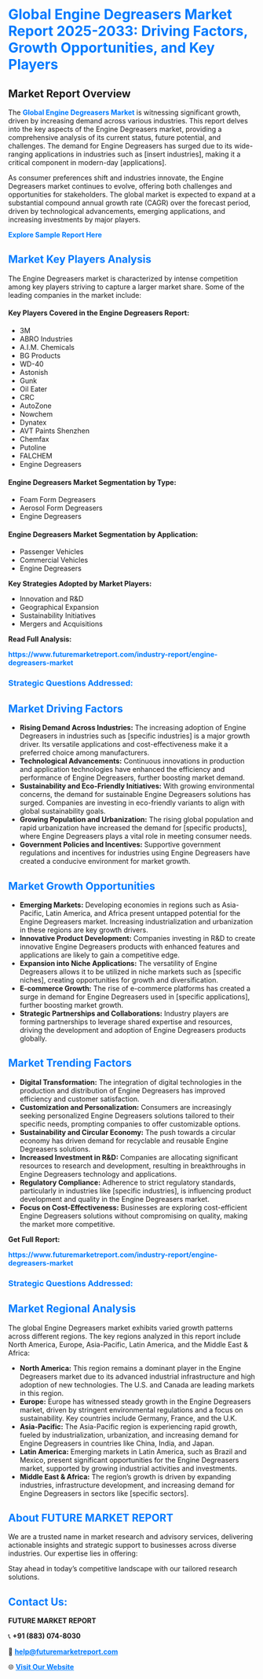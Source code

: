 <h1 style="color: #007BFF;">Global Engine Degreasers Market Report 2025-2033: Driving Factors, Growth Opportunities, and Key Players</h1>

<section id="overview">
<h2>Market Report Overview</h2>
<p>The <a href="https://www.futuremarketreport.com/industry-report/engine-degreasers-market" style="color: #007BFF; text-decoration: none;"><strong>Global Engine Degreasers Market</strong></a> is witnessing significant growth, driven by increasing demand across various industries. This report delves into the key aspects of the Engine Degreasers market, providing a comprehensive analysis of its current status, future potential, and challenges. The demand for Engine Degreasers has surged due to its wide-ranging applications in industries such as [insert industries], making it a critical component in modern-day [applications].</p>
<p>As consumer preferences shift and industries innovate, the Engine Degreasers market continues to evolve, offering both challenges and opportunities for stakeholders. The global market is expected to expand at a substantial compound annual growth rate (CAGR) over the forecast period, driven by technological advancements, emerging applications, and increasing investments by major players.</p>
</section>

<section id="overview">
<p><a href="https://www.futuremarketreport.com/request-sample/reportId=100740" style="color: #007BFF; text-decoration: none;"><strong>Explore Sample Report Here</strong></a></p>
</section>

<section id="key-players">
<h2 style="color: #007BFF;">Market Key Players Analysis</h2>
<p>The Engine Degreasers market is characterized by intense competition among key players striving to capture a larger market share. Some of the leading companies in the market include:</p>
<h4>Key Players Covered in the Engine Degreasers Report:</h4>
<ul><li>3M</li><li>ABRO Industries</li><li>A.I.M. Chemicals</li><li>BG Products</li><li>WD-40</li><li>Astonish</li><li>Gunk</li><li>Oil Eater</li><li>CRC</li><li>AutoZone</li><li>Nowchem</li><li>Dynatex</li><li>AVT Paints Shenzhen</li><li>Chemfax</li><li>Putoline</li><li>FALCHEM</li><li>Engine Degreasers</li></ul>
<h4>Engine Degreasers Market Segmentation by Type:</h4>
<ul><li>Foam Form Degreasers</li><li>Aerosol Form Degreasers</li><li>Engine Degreasers</li></ul>

<h4>Engine Degreasers Market Segmentation by Application:</h4>
<ul><li>Passenger Vehicles</li><li>Commercial Vehicles</li><li>Engine Degreasers</li></ul>
<p><strong>Key Strategies Adopted by Market Players:</strong></p>
<ul>
<li>Innovation and R&D</li>
<li>Geographical Expansion</li>
<li>Sustainability Initiatives</li>
<li>Mergers and Acquisitions</li>
</ul>
</section>

<section>
<p><strong>Read Full Analysis: </strong></p><a href="https://www.futuremarketreport.com/industry-report/engine-degreasers-market" style="color: #007BFF; text-decoration: none;"><strong>https://www.futuremarketreport.com/industry-report/engine-degreasers-market</strong></a>
<h3 style="color: #007BFF;">Strategic Questions Addressed:</h3>
</section>

<section id="driving-factors">
<h2 style="color: #007BFF;">Market Driving Factors</h2>
<ul>
<li><strong>Rising Demand Across Industries:</strong> The increasing adoption of Engine Degreasers in industries such as [specific industries] is a major growth driver. Its versatile applications and cost-effectiveness make it a preferred choice among manufacturers.</li>
<li><strong>Technological Advancements:</strong> Continuous innovations in production and application technologies have enhanced the efficiency and performance of Engine Degreasers, further boosting market demand.</li>
<li><strong>Sustainability and Eco-Friendly Initiatives:</strong> With growing environmental concerns, the demand for sustainable Engine Degreasers solutions has surged. Companies are investing in eco-friendly variants to align with global sustainability goals.</li>
<li><strong>Growing Population and Urbanization:</strong> The rising global population and rapid urbanization have increased the demand for [specific products], where Engine Degreasers plays a vital role in meeting consumer needs.</li>
<li><strong>Government Policies and Incentives:</strong> Supportive government regulations and incentives for industries using Engine Degreasers have created a conducive environment for market growth.</li>
</ul>
</section>

<section id="growth-opportunities">
<h2 style="color: #007BFF;">Market Growth Opportunities</h2>
<ul>
<li><strong>Emerging Markets:</strong> Developing economies in regions such as Asia-Pacific, Latin America, and Africa present untapped potential for the Engine Degreasers market. Increasing industrialization and urbanization in these regions are key growth drivers.</li>
<li><strong>Innovative Product Development:</strong> Companies investing in R&D to create innovative Engine Degreasers products with enhanced features and applications are likely to gain a competitive edge.</li>
<li><strong>Expansion into Niche Applications:</strong> The versatility of Engine Degreasers allows it to be utilized in niche markets such as [specific niches], creating opportunities for growth and diversification.</li>
<li><strong>E-commerce Growth:</strong> The rise of e-commerce platforms has created a surge in demand for Engine Degreasers used in [specific applications], further boosting market growth.</li>
<li><strong>Strategic Partnerships and Collaborations:</strong> Industry players are forming partnerships to leverage shared expertise and resources, driving the development and adoption of Engine Degreasers products globally.</li>
</ul>
</section>

<section id="trending-factors">
<h2 style="color: #007BFF;">Market Trending Factors</h2>
<ul>
<li><strong>Digital Transformation:</strong> The integration of digital technologies in the production and distribution of Engine Degreasers has improved efficiency and customer satisfaction.</li>
<li><strong>Customization and Personalization:</strong> Consumers are increasingly seeking personalized Engine Degreasers solutions tailored to their specific needs, prompting companies to offer customizable options.</li>
<li><strong>Sustainability and Circular Economy:</strong> The push towards a circular economy has driven demand for recyclable and reusable Engine Degreasers solutions.</li>
<li><strong>Increased Investment in R&D:</strong> Companies are allocating significant resources to research and development, resulting in breakthroughs in Engine Degreasers technology and applications.</li>
<li><strong>Regulatory Compliance:</strong> Adherence to strict regulatory standards, particularly in industries like [specific industries], is influencing product development and quality in the Engine Degreasers market.</li>
<li><strong>Focus on Cost-Effectiveness:</strong> Businesses are exploring cost-efficient Engine Degreasers solutions without compromising on quality, making the market more competitive.</li>
</ul>
</section>

<section>
<p><strong>Get Full Report: </strong></p><a href="https://www.futuremarketreport.com/industry-report/engine-degreasers-market" style="color: #007BFF; text-decoration: none;"><strong>https://www.futuremarketreport.com/industry-report/engine-degreasers-market</strong></a>
<h3 style="color: #007BFF;">Strategic Questions Addressed:</h3>
</section>


<section id="regional-analysis">
<h2 style="color: #007BFF;">Market Regional Analysis</h2>
<p>The global Engine Degreasers market exhibits varied growth patterns across different regions. The key regions analyzed in this report include North America, Europe, Asia-Pacific, Latin America, and the Middle East & Africa:</p>
<ul>
<li><strong>North America:</strong> This region remains a dominant player in the Engine Degreasers market due to its advanced industrial infrastructure and high adoption of new technologies. The U.S. and Canada are leading markets in this region.</li>
<li><strong>Europe:</strong> Europe has witnessed steady growth in the Engine Degreasers market, driven by stringent environmental regulations and a focus on sustainability. Key countries include Germany, France, and the U.K.</li>
<li><strong>Asia-Pacific:</strong> The Asia-Pacific region is experiencing rapid growth, fueled by industrialization, urbanization, and increasing demand for Engine Degreasers in countries like China, India, and Japan.</li>
<li><strong>Latin America:</strong> Emerging markets in Latin America, such as Brazil and Mexico, present significant opportunities for the Engine Degreasers market, supported by growing industrial activities and investments.</li>
<li><strong>Middle East & Africa:</strong> The region’s growth is driven by expanding industries, infrastructure development, and increasing demand for Engine Degreasers in sectors like [specific sectors].</li>
</ul>
</section>

<footer>
<h2 style="color: #007BFF;">About FUTURE MARKET REPORT</h2>
<p>We are a trusted name in market research and advisory services, delivering actionable insights and strategic support to businesses across diverse industries. Our expertise lies in offering:</p>

<p>Stay ahead in today’s competitive landscape with our tailored research solutions.</p>

<h2 style="color: #007BFF;">Contact Us:</h2>
<p><strong>FUTURE MARKET REPORT</strong></p>
<p>📞 <strong>+91 (883) 074-8030</strong></p>
<p>📧 <strong><a href="mailto:help@futuremarketreport.com" style="color: #007BFF;">help@futuremarketreport.com</a></strong></p>
<p>🌐 <strong><a href="https://www.futuremarketreport.com/" style="color: #007BFF;">Visit Our Website</a></strong></p>
</footer>